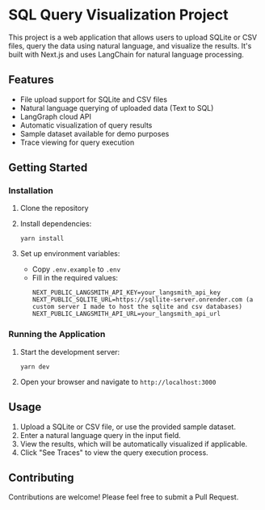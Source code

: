 # SQL Query Visualization Project

This project is a web application that allows users to upload SQLite or CSV files, query the data using natural language, and visualize the results. It's built with Next.js and uses LangChain for natural language processing.

## Features

- File upload support for SQLite and CSV files
- Natural language querying of uploaded data (Text to SQL)
- LangGraph cloud API
- Automatic visualization of query results
- Sample dataset available for demo purposes
- Trace viewing for query execution

## Getting Started

### Installation

1. Clone the repository

2. Install dependencies:

   ```
   yarn install
   ```

3. Set up environment variables:
   - Copy `.env.example` to `.env`
   - Fill in the required values:
     ```
     NEXT_PUBLIC_LANGSMITH_API_KEY=your_langsmith_api_key
     NEXT_PUBLIC_SQLITE_URL=https://sqllite-server.onrender.com (a custom server I made to host the sqlite and csv databases)
     NEXT_PUBLIC_LANGSMITH_API_URL=your_langsmith_api_url
     ```

### Running the Application

1. Start the development server:

   ```
   yarn dev
   ```

2. Open your browser and navigate to `http://localhost:3000`

## Usage

1. Upload a SQLite or CSV file, or use the provided sample dataset.
2. Enter a natural language query in the input field.
3. View the results, which will be automatically visualized if applicable.
4. Click "See Traces" to view the query execution process.

## Contributing

Contributions are welcome! Please feel free to submit a Pull Request.
